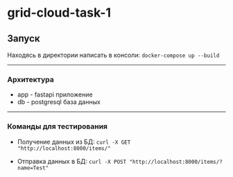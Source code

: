 # grid-cloud-task-1
## Запуск
Находясь в директории написать в консоли:
`docker-compose up --build`

---
### Архитектура
- app - fastapi приложение
- db - postgresql база данных
---
### Команды для тестирования
- Получение данных из БД: 
`curl -X GET "http://localhost:8000/items/"`

- Отправка данных в БД: 
`curl -X POST "http://localhost:8000/items/?name=Test"`